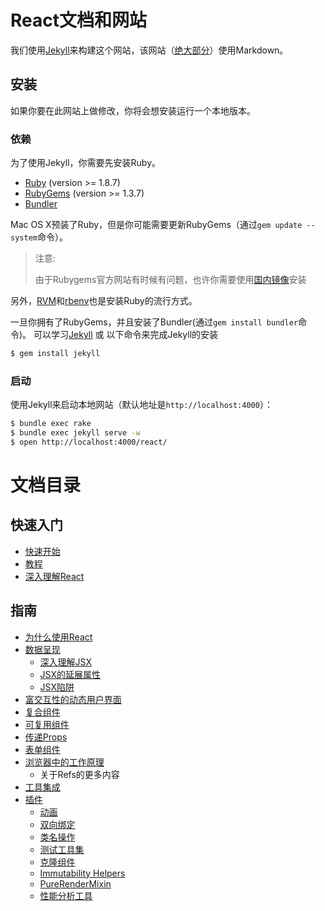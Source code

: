 # React文档和网站

我们使用[Jekyll](http://jekyllrb.com/)来构建这个网站，该网站（[绝大部分](http://zpao.com/posts/adding-line-highlights-to-markdown-code-fences/)）使用Markdown。

## 安装

如果你要在此网站上做修改，你将会想安装运行一个本地版本。

### 依赖

为了使用Jekyll，你需要先安装Ruby。

 - [Ruby](http://www.ruby-lang.org/) (version >= 1.8.7)
 - [RubyGems](http://rubygems.org/) (version >= 1.3.7)
 - [Bundler](http://gembundler.com/)

Mac OS X预装了Ruby，但是你可能需要更新RubyGems（通过`gem update --system`命令）。

> 注意:
>
> 由于Rubygems官方网站有时候有问题，也许你需要使用[国内镜像](http://www.oschina.net/news/24321/rubygems-taobao-mirror)安装

另外，[RVM](https://rvm.io/)和[rbenv](https://github.com/sstephenson/rbenv)也是安装Ruby的流行方式。

一旦你拥有了RubyGems，并且安装了Bundler(通过`gem install bundler`命令)。
可以学习[Jekyll](http://jekyllrb.com/) 或 以下命令来完成Jekyll的安装

```sh
$ gem install jekyll
```

### 启动

使用Jekyll来启动本地网站（默认地址是`http://localhost:4000`）：

```sh
$ bundle exec rake
$ bundle exec jekyll serve -w
$ open http://localhost:4000/react/
```
# 文档目录

## 快速入门

* [快速开始](/zh/docs/getting-started.md)
* [教程](/zh/docs/tutorial.md)
* [深入理解React](/zh/docs/thinking-in-react.md)

## 指南

* [为什么使用React](/zh/docs/01-why-react.md)
* [数据呈现](/zh/docs/02-displaying-data.md)
    - [深入理解JSX](/zh/docs/02.1-jsx-in-depth.md)
    - [JSX的延展属性](/zh/docs/02.2-jsx-spread.md)
    - [JSX陷阱](/zh/docs/02.3-jsx-gotchas.md)
* [富交互性的动态用户界面](/zh/docs/03-interactivity-and-dynamic-uis.md)
* [复合组件](/zh/docs/04-multiple-components.md)
* [可复用组件](/zh/docs/05-reusable-components.md)
* [传递Props](/zh/docs/06-transferring-props.md)
* [表单组件](/zh/docs/07-forms.md)
* [浏览器中的工作原理](/zh/docs/08-working-with-the-browser.md)
    - 关于Refs的更多内容
* [工具集成](/zh/docs/09-tooling-integration.md)
* [插件](/zh/docs/10-addons.md)
    - [动画](/zh/docs/10.1-animation.md)
    - [双向绑定](/zh/docs/10.2-form-input-binding-sugar.md)
    - [类名操作](/zh/docs/10.3-class-name-manipulation.md)
    - [测试工具集](/zh/docs/10.4-test-utils.md)
    - [克隆组件](/zh/docs/10.5-clone-with-props.md)
    - [Immutability Helpers](/zh/docs/10.6-update.md)
    - [PureRenderMixin](/zh/docs/10.7-pure-render-mixin.md)
    - [性能分析工具](/zh/docs/10.8-perf.md)

